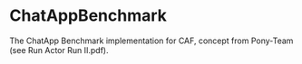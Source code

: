 # ChatAppBenchmark
The ChatApp Benchmark implementation for CAF, concept from Pony-Team (see Run Actor Run II.pdf).
